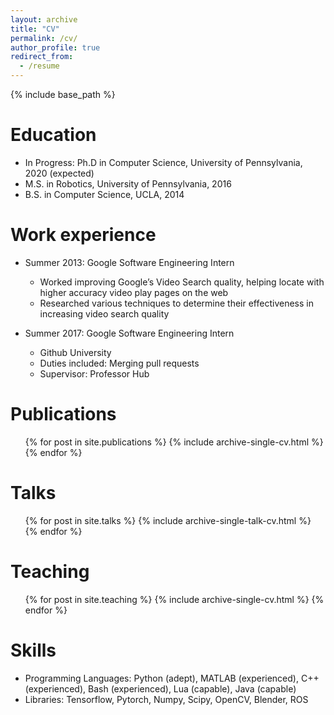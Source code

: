 ```yaml
---
layout: archive
title: "CV"
permalink: /cv/
author_profile: true
redirect_from:
  - /resume
---
```


{% include base_path %}

Education
======
* In Progress: Ph.D in Computer Science, University of Pennsylvania, 2020 (expected)
* M.S. in Robotics, University of Pennsylvania, 2016
* B.S. in Computer Science, UCLA, 2014

Work experience
======
* Summer 2013: Google Software Engineering Intern
  * Worked improving Google’s Video Search quality, helping locate with higher accuracy video play pages on the web
  * Researched various techniques to determine their effectiveness in increasing video search quality

* Summer 2017: Google Software Engineering Intern
  * Github University
  * Duties included: Merging pull requests
  * Supervisor: Professor Hub

Publications
======
  <ul>{% for post in site.publications %}
    {% include archive-single-cv.html %}
  {% endfor %}</ul>
  
Talks
======
  <ul>{% for post in site.talks %}
    {% include archive-single-talk-cv.html %}
  {% endfor %}</ul>
  
Teaching
======
  <ul>{% for post in site.teaching %}
    {% include archive-single-cv.html %}
  {% endfor %}</ul>

Skills
======
* Programming Languages: Python (adept), MATLAB (experienced), C++ (experienced), Bash (experienced), Lua (capable), Java (capable)
* Libraries: Tensorflow, Pytorch, Numpy, Scipy, OpenCV, Blender, ROS

